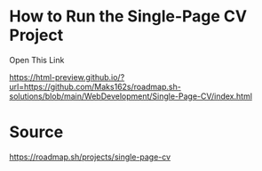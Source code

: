 # How to Run the Single-Page CV Project

Open This Link

https://html-preview.github.io/?url=https://github.com/Maks162s/roadmap.sh-solutions/blob/main/WebDevelopment/Single-Page-CV/index.html

# Source

https://roadmap.sh/projects/single-page-cv